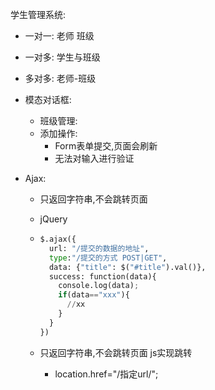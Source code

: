 学生管理系统:

- 一对一: 老师   班级

- 一对多: 学生与班级

- 多对多: 老师-班级

- 模态对话框:  

  - 班级管理:
  - 添加操作: 
    - Form表单提交,页面会刷新
    - 无法对输入进行验证

- Ajax: 

  - 只返回字符串,不会跳转页面

  - jQuery

  - ```python
    $.ajax({
      url: "/提交的数据的地址",
      type:"/提交的方式 POST|GET",
      data: {"title": $("#title").val()},
      success: function(data){
        console.log(data);
        if(data=="xxx"){
          //xx
        }
      }
    })
    ```

  - 只返回字符串,不会跳转页面 js实现跳转

    - location.href="/指定url/";